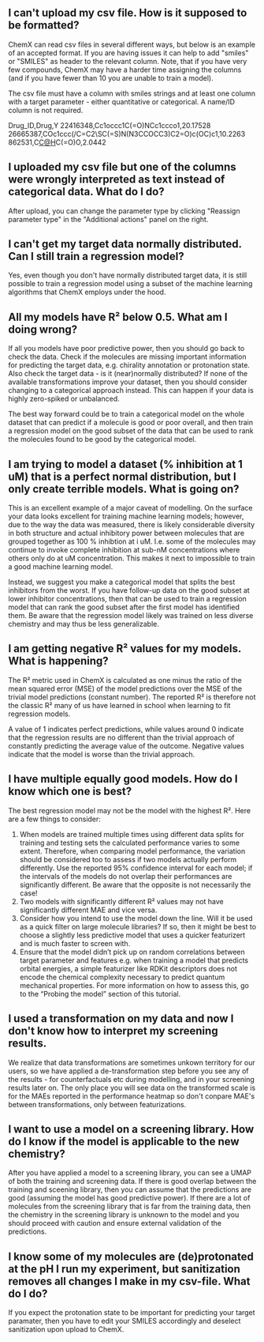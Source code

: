 ## I can't upload my csv file. How is it supposed to be formatted?

ChemX can read csv files in several different ways, but below is an example of an accepted format. If you are having issues it can help to add "smiles" or "SMILES" as header to the relevant column. Note, that if you have very few compounds, ChemX may have a harder time assigning the columns (and if you have fewer than 10 you are unable to train a model). 

The csv file must have a column with smiles strings and at least one column with a target parameter - either quantitative or categorical. A name/ID column is not required.

Drug_ID,Drug,Y
22416348,Cc1occc1C(=O)NCc1ccco1,20.17528
26665387,COc1ccc(/C=C2\SC(=S)N(N3CCOCC3)C2=O)c(OC)c1,10.2263
862531,C[C@H](NC(=O)Nc1cccc(C(F)(F)F)c1)C(=O)O,2.0442

## I uploaded my csv file but one of the columns were wrongly interpreted as text instead of categorical data. What do I do?

After upload, you can change the parameter type by clicking "Reassign parameter type" in the "Additional actions" panel on the right. 

## I can't get my target data normally distributed. Can I still train a regression model?

Yes, even though you don't have normally distributed target data, it is still possible to train a regression model using a subset of the machine learning algorithms that ChemX employs under the hood. 

## All my models have R² below 0.5. What am I doing wrong?

If all you models have poor predictive power, then you should go back to check the data. Check if the molecules are missing important information for predicting the target data, e.g. chirality annotation or protonation state. Also check the target data - is it (near)normally distributed? If none of the available transformations improve your dataset, then you should consider changing to a categorical approach instead. This can happen if your data is highly zero-spiked or unbalanced. 

The best way forward could be to train a categorical model on the whole dataset that can predict if a molecule is good or poor overall, and then train a regression model on the good subset of the data that can be used to rank the molecules found to be good by the categorical model.

## I am trying to model a dataset (% inhibition at 1 uM) that is a perfect normal distribution, but I only create terrible models. What is going on?

This is an excellent example of a major caveat of modelling. On the surface your data looks excellent for training machine learning models; however, due to the way the data was measured, there is likely considerable diversity in both structure and actual inhibitory power between molecules that are grouped together as 100 % inhibtion at i uM. I.e. some of the molecules may continue to invoke complete inhibition at sub-nM concentrations where others only do at uM concentration. This makes it next to impossible to train a good machine learning model. 

Instead, we suggest you make a categorical model that splits the best inhibitors from the worst. If you have follow-up data on the good subset at lower inhibitor concentrations, then that can be used to train a regression model that can rank the good subset after the first model has identified them. Be aware that the regression model likely was trained on less diverse chemistry and may thus be less generalizable. 

## I am getting negative R² values for my models. What is happening?

The R² metric used in ChemX is calculated as one minus the ratio of the mean squared error (MSE) of the model predictions over the MSE of the trivial model predictions (constant number). The reported R² is therefore not the classic R² many of us have learned in school when learning to fit regression models.

A value of 1 indicates perfect predictions, while values around 0 indicate that the regression results are no different than the trivial approach of constantly predicting the average value of the outcome. Negative values indicate that the model is worse than the trivial approach.

## I have multiple equally good models. How do I know which one is best?

The best regression model may not be the model with the highest R². Here are a few things to consider:

1. When models are trained multiple times using different data splits for training and testing sets the calculated performance varies to some extent. Therefore, when comparing model performance, the variation should be considered too to assess if two models actually perform differently. Use the reported 95% confidence interval for each model; if the intervals of the models do not overlap their performances are significantly different. Be aware that the opposite is not necessarily the case!
2. Two models with significantly different R² values may not have significantly different MAE and vice versa.
3. Consider how you intend to use the model down the line. Will it be used as a quick filter on large molecule libraries? If so, then it might be best to choose a slightly less predictive model that uses a quicker featurizert and is much faster to screen with.
4. Ensure that the model didn’t pick up on random correlations between target parameter and features e.g. when training a model that predicts orbital energies, a simple featurizer like RDKit descriptors does not encode the chemical complexity necessary to predict quantum mechanical properties. For more information on how to assess this, go to the “Probing the model” section of this tutorial.

## I used a transformation on my data and now I don't know how to interpret my screening results.

We realize that data transformations are sometimes unkown territory for our users, so we have applied a de-transformation step before you see any of the results - for counterfactuals etc during modelling, and in your screening results later on. The only place you will see data on the transformed scale is for the MAEs reported in the performance heatmap so don't conpare MAE's between transformations, only between featurizations.

## I want to use a model on a screening library. How do I know if the model is applicable to the new chemistry?

After you have applied a model to a screening library, you can see a UMAP of both the training and screening data. If there is good overlap between the training and sceening library, then you can assume that the predictions are good (assuming the model has good predictive power). If there are a lot of molecules from the screening library that is far from the training data, then the chemistry in the screening library is unknown to the model and you should proceed with caution and ensure external validation of the predictions.

## I know some of my molecules are (de)protonated at the pH I run my experiment, but sanitization removes all changes I make in my csv-file. What do I do?

If you expect the protonation state to be important for predicting your target paramater, then you have to edit your SMILES accordingly and deselect sanitization upon upload to ChemX.


